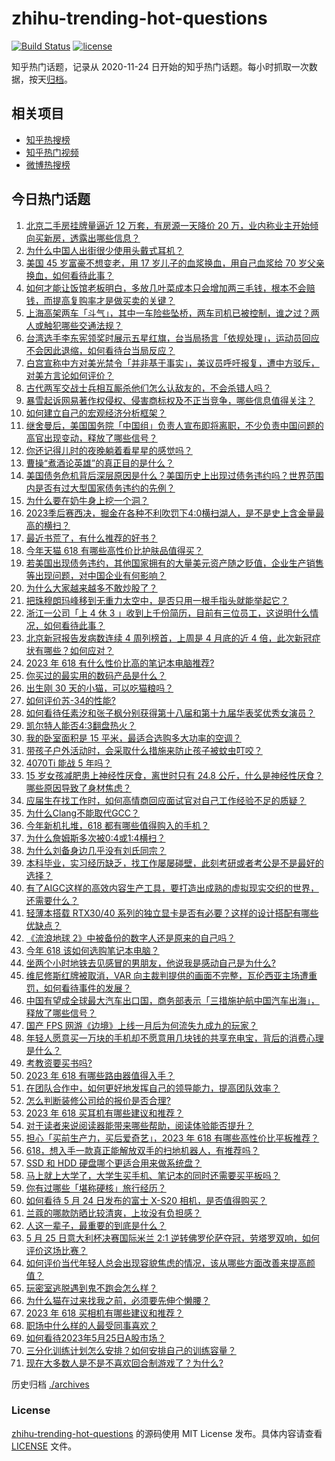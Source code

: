 # zhihu-trending-hot-questions

[![Build Status](https://github.com/justjavac/zhihu-trending-hot-questions/workflows/ci/badge.svg?branch=master)](https://github.com/justjavac/zhihu-trending-hot-questions/actions)
[![license](https://img.shields.io/github/license/justjavac/zhihu-trending-hot-questions)](https://github.com/justjavac/zhihu-trending-hot-questions/blob/master/LICENSE)

知乎热门话题，记录从 2020-11-24
日开始的知乎热门话题。每小时抓取一次数据，按天[归档](./archives)。

## 相关项目

- [知乎热搜榜](https://github.com/justjavac/zhihu-trending-top-search)
- [知乎热门视频](https://github.com/justjavac/zhihu-trending-hot-video)
- [微博热搜榜](https://github.com/justjavac/weibo-trending-hot-search)

## 今日热门话题

<!-- BEGIN -->
<!-- 最后更新时间 Fri May 26 2023 01:02:13 GMT+0800 (China Standard Time) -->

1. [北京二手房挂牌量逼近 12 万套，有房源一天降价 20 万，业内称业主开始倾向买新房，透露出哪些信息？](https://www.zhihu.com/question/602848847)
1. [为什么中国人出街很少使用头戴式耳机？](https://www.zhihu.com/question/50900152)
1. [美国 45 岁富豪不想变老，用 17 岁儿子的血浆换血，用自己血浆给 70 岁父亲换血，如何看待此事？](https://www.zhihu.com/question/602746673)
1. [如何才能让饭馆老板明白，多放几叶菜成本只会增加两三毛钱，根本不会赔钱，而提高复购率才是做买卖的关键？](https://www.zhihu.com/question/592466940)
1. [上海高架两车「斗气」，其中一车险些坠桥，两车司机已被控制，谁之过？两人或触犯哪些交通法规？](https://www.zhihu.com/question/602930753)
1. [台湾选手李东宪领奖时展示五星红旗，台当局扬言「依规处理」，运动员回应不会因此退缩，如何看待台当局反应？](https://www.zhihu.com/question/602723711)
1. [白宫宣称中方对美光禁令「并非基于事实」，美议员呼吁报复，遭中方驳斥，对美方言论如何评价？](https://www.zhihu.com/question/602753079)
1. [古代两军交战士兵相互厮杀他们怎么认敌友的，不会杀错人吗？](https://www.zhihu.com/question/602465156)
1. [暴雪起诉网易著作权侵权、侵害商标权及不正当竞争，哪些信息值得关注？](https://www.zhihu.com/question/602976638)
1. [如何建立自己的宏观经济分析框架？](https://www.zhihu.com/question/46135259)
1. [继舍曼后，美国国务院「中国组」负责人宣布即将离职，不少负责中国问题的高官出现变动，释放了哪些信号？](https://www.zhihu.com/question/602926143)
1. [你还记得儿时的夜晚躺着看星星的感觉吗？](https://www.zhihu.com/question/602745057)
1. [曹操“煮酒论英雄”的真正目的是什么？](https://www.zhihu.com/question/600080852)
1. [美国债务危机背后深层原因是什么？美国历史上出现过债务违约吗？世界范围内是否有过大型国家债务违约的先例？](https://www.zhihu.com/question/602978037)
1. [为什么要在奶牛身上挖一个洞？](https://www.zhihu.com/question/596521307)
1. [2023季后赛西决，掘金在各种不利吹罚下4:0横扫湖人，是不是史上含金量最高的横扫？](https://www.zhihu.com/question/602547862)
1. [最近书荒了，有什么推荐的好书？](https://www.zhihu.com/question/602261359)
1. [今年天猫 618 有哪些高性价比护肤品值得买？](https://www.zhihu.com/question/602555570)
1. [若美国出现债务违约，其他国家拥有的大量美元资产随之贬值，企业生产销售等出现问题，对中国企业有何影响？](https://www.zhihu.com/question/602978679)
1. [为什么大家越来越多不敢炒股了？](https://www.zhihu.com/question/600653081)
1. [把珠穆朗玛峰移到无重力太空中，是否只用一根手指头就能举起它？](https://www.zhihu.com/question/599531346)
1. [浙江一公司「上 4 休 3 」收到上千份简历，目前有三位员工，这说明什么情况，如何看待此事？](https://www.zhihu.com/question/602514619)
1. [北京新冠报告发病数连续 4 周列榜首，上周是 4 月底的近 4 倍，此次新冠症状有哪些？如何应对？](https://www.zhihu.com/question/602950455)
1. [2023 年 618 有什么性价比高的笔记本电脑推荐?](https://www.zhihu.com/question/597410003)
1. [你买过的最实用的数码产品是什么？](https://www.zhihu.com/question/596680725)
1. [出生刚 30 天的小猫，可以吃猫粮吗？](https://www.zhihu.com/question/602505400)
1. [如何评价苏-34的性能?](https://www.zhihu.com/question/602051857)
1. [如何看待任素汐和张子枫分别获得第十八届和第十九届华表奖优秀女演员？](https://www.zhihu.com/question/602630375)
1. [凯尔特人能否4:3翻盘热火？](https://www.zhihu.com/question/602727181)
1. [我的卧室面积是 15 平米，最适合选购多大功率的空调？](https://www.zhihu.com/question/589821141)
1. [带孩子户外活动时，会采取什么措施来防止孩子被蚊虫叮咬？](https://www.zhihu.com/question/597827741)
1. [4070Ti 能战 5 年吗？](https://www.zhihu.com/question/599118671)
1. [15 岁女孩减肥患上神经性厌食，离世时只有 24.8 公斤，什么是神经性厌食？哪些原因导致了身材焦虑？](https://www.zhihu.com/question/602717029)
1. [应届生在找工作时，如何高情商回应面试官对自己工作经验不足的质疑？](https://www.zhihu.com/question/602860867)
1. [为什么Clang不能取代GCC？](https://www.zhihu.com/question/602844208)
1. [今年新机扎堆，618 都有哪些值得购入的手机？](https://www.zhihu.com/question/602997331)
1. [为什么詹姆斯多次被0:4或1:4横扫？](https://www.zhihu.com/question/602204604)
1. [为什么刘备身边几乎没有刘氏同宗？](https://www.zhihu.com/question/325966642)
1. [本科毕业，实习经历缺乏，找工作屡屡碰壁，此刻考研或者考公是不是最好的选择？](https://www.zhihu.com/question/602861165)
1. [有了AIGC这样的高效内容生产工具，要打造出成熟的虚拟现实交织的世界，还需要什么？](https://www.zhihu.com/question/602750687)
1. [轻薄本搭载 RTX30/40 系列的独立显卡是否有必要？这样的设计搭配有哪些优缺点？](https://www.zhihu.com/question/602791183)
1. [《流浪地球 2》中被备份的数字人还是原来的自己吗？](https://www.zhihu.com/question/580369674)
1. [今年 618 该如何选购笔记本电脑？](https://www.zhihu.com/question/603002531)
1. [坐两个小时地铁去见感冒的男朋友，他说我是感动自己是为什么?](https://www.zhihu.com/question/590357230)
1. [维尼修斯红牌被取消，VAR 向主裁判提供的画面不完整，瓦伦西亚主场遭重罚，如何看待事件的发展？](https://www.zhihu.com/question/602701999)
1. [中国有望成全球最大汽车出口国，商务部表示「三措施护航中国汽车出海」，释放了哪些信号？](https://www.zhihu.com/question/602959197)
1. [国产 FPS 网游《边境》上线一月后为何流失九成九的玩家？](https://www.zhihu.com/question/601031568)
1. [年轻人愿意买一万块的手机却不愿意用几块钱的共享充电宝，背后的消费心理是什么？](https://www.zhihu.com/question/602237909)
1. [考教资要买书吗?](https://www.zhihu.com/question/421061154)
1. [2023 年 618 有哪些路由器值得入手？](https://www.zhihu.com/question/597471020)
1. [在团队合作中，如何更好地发挥自己的领导能力，提高团队效率？](https://www.zhihu.com/question/594684434)
1. [怎么判断装修公司给的报价是否合理?](https://www.zhihu.com/question/597205702)
1. [2023 年 618 买耳机有哪些建议和推荐？](https://www.zhihu.com/question/597409866)
1. [对于读者来说阅读器能带来哪些帮助，阅读体验能否提升？](https://www.zhihu.com/question/602770550)
1. [担心「买前生产力，买后爱奇艺」，2023 年 618 有哪些高性价比平板推荐？](https://www.zhihu.com/question/597410031)
1. [618，想入手一款真正能解放双手的扫地机器人，有推荐吗？](https://www.zhihu.com/question/599579414)
1. [SSD 和 HDD 硬盘哪个更适合用来做系统盘？](https://www.zhihu.com/question/597627174)
1. [马上就上大学了，大学生买手机、笔记本的同时还需要买平板吗？](https://www.zhihu.com/question/602238210)
1. [你有过哪些「堪称硬核」旅行经历？](https://www.zhihu.com/question/602415741)
1. [如何看待 5 月 24 日发布的富士 X-S20 相机，是否值得购买？](https://www.zhihu.com/question/602744554)
1. [兰蔻的哪款防晒比较清爽，上妆没有负担感？](https://www.zhihu.com/question/601276731)
1. [人这一辈子，最重要的到底是什么？](https://www.zhihu.com/question/602853643)
1. [5 月 25 日意大利杯决赛国际米兰 2:1 逆转佛罗伦萨夺冠，劳塔罗双响，如何评价这场比赛？](https://www.zhihu.com/question/602901635)
1. [如何评价当代年轻人总会出现容貌焦虑的情况，该从哪些方面改善来提高颜值？](https://www.zhihu.com/question/602740453)
1. [玩密室逃脱遇到鬼不跑会怎么样？](https://www.zhihu.com/question/540803152)
1. [为什么猫在过来找我之前，必须要先伸个懒腰？](https://www.zhihu.com/question/602544026)
1. [2023 年 618 买相机有哪些建议和推荐？](https://www.zhihu.com/question/597657220)
1. [职场中什么样的人最受同事喜欢？](https://www.zhihu.com/question/398584370)
1. [如何看待2023年5月25日A股市场？](https://www.zhihu.com/question/602829121)
1. [三分化训练计划怎么安排？如何安排自己的训练容量？](https://www.zhihu.com/question/598491446)
1. [现在大多数人是不是不喜欢回合制游戏了？为什么?](https://www.zhihu.com/question/602202164)

<!-- END -->

历史归档 [./archives](./archives)

### License

[zhihu-trending-hot-questions](https://github.com/justjavac/zhihu-trending-hot-questions)
的源码使用 MIT License 发布。具体内容请查看 [LICENSE](./LICENSE) 文件。
